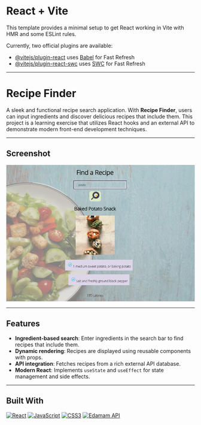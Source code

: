 # React + Vite

This template provides a minimal setup to get React working in Vite with HMR and some ESLint rules.

Currently, two official plugins are available:

- [@vitejs/plugin-react](https://github.com/vitejs/vite-plugin-react/blob/main/packages/plugin-react/README.md) uses [Babel](https://babeljs.io/) for Fast Refresh
- [@vitejs/plugin-react-swc](https://github.com/vitejs/vite-plugin-react-swc) uses [SWC](https://swc.rs/) for Fast Refresh
  
---

# Recipe Finder

A sleek and functional recipe search application. With **Recipe Finder**, users can input ingredients and discover delicious recipes that include them. This project is a learning exercise that utilizes React hooks and an external API to demonstrate modern front-end development techniques.

---

## Screenshot

<div align="center">
    <img src="./src/assets/screenshot.png" width="600px" alt="Recipe Finder Screenshot">
</div>

---

## Features

- **Ingredient-based search**: Enter ingredients in the search bar to find recipes that include them.
- **Dynamic rendering**: Recipes are displayed using reusable components with props.
- **API integration**: Fetches recipes from a rich external API database.
- **Modern React**: Implements `useState` and `useEffect` for state management and side effects.

---

## Built With

[![React](https://img.shields.io/badge/React-20232A?style=for-the-badge&logo=react&logoColor=61DAFB)](https://reactjs.org/)
[![JavaScript](https://img.shields.io/badge/JavaScript-F7DF1E?style=for-the-badge&logo=javascript&logoColor=black)](https://developer.mozilla.org/en-US/docs/Web/JavaScript)
[![CSS3](https://img.shields.io/badge/CSS3-1572B6?style=for-the-badge&logo=css3&logoColor=white)](https://developer.mozilla.org/en-US/docs/Web/CSS)
[![Edamam API](https://img.shields.io/badge/Powered_by-Edamam_API-green?style=for-the-badge&logo=edamam&logoColor=white)](https://developer.edamam.com/)






